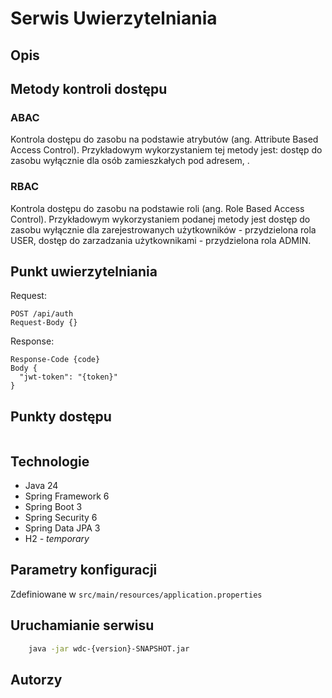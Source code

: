 # Serwis Uwierzytelniania 

## Opis

## Metody kontroli dostępu

### ABAC

Kontrola dostępu do zasobu na podstawie atrybutów (ang. Attribute Based Access Control). Przykładowym wykorzystaniem 
tej metody jest: dostęp do zasobu wyłącznie dla osób zamieszkałych pod adresem, .

### RBAC

Kontrola dostępu do zasobu na podstawie roli (ang. Role Based Access Control). Przykładowym wykorzystaniem podanej 
metody jest dostęp do zasobu wyłącznie dla zarejestrowanych użytkowników - przydzielona rola USER, dostęp do 
zarzadzania użytkownikami - przydzielona rola ADMIN.

## Punkt uwierzytelniania
Request: 
```
POST /api/auth
Request-Body {}
```

Response:

```
Response-Code {code}
Body {
  "jwt-token": "{token}"
}
```
## Punkty dostępu
```JSON

```

## Technologie
- Java 24
- Spring Framework 6
- Spring Boot 3
- Spring Security 6
- Spring Data JPA 3
- H2 *- temporary*

## Parametry konfiguracji
Zdefiniowane w `src/main/resources/application.properties`

## Uruchamianie serwisu
```bash
    java -jar wdc-{version}-SNAPSHOT.jar
```

## Autorzy
